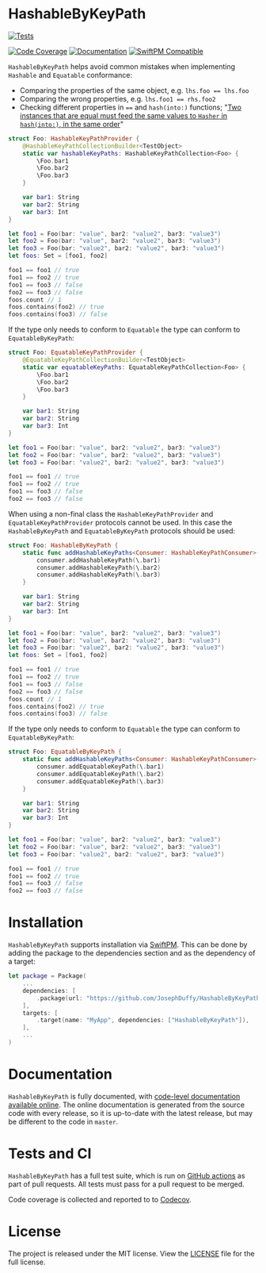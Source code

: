 # HashableByKeyPath

[![Tests](https://github.com/JosephDuffy/HashableByKeyPath/workflows/Tests/badge.svg)](https://github.com/JosephDuffy/HashableByKeyPath/actions?query=workflow%3ATests)
<!---xcode-version-badge-markdown-->
[![Code Coverage](https://codecov.io/gh/JosephDuffy/HashableByKeyPath/branch/master/graph/badge.svg)](https://codecov.io/gh/JosephDuffy/HashableByKeyPath)
[![Documentation](https://josephduffy.github.io/HashableByKeyPath/badge.svg)](https://josephduffy.github.io/HashableByKeyPath/)
[![SwiftPM Compatible](https://img.shields.io/badge/SwiftPM-compatible-4BC51D.svg?style=flat)](https://github.com/apple/swift-package-manager)

`HashableByKeyPath` helps avoid common mistakes when implementing `Hashable` and `Equatable` conformance:

- Comparing the properties of the same object, e.g. `lhs.foo == lhs.foo`
- Comparing the wrong properties, e.g. `lhs.foo1 == rhs.foo2`
- Checking different properties in `==` and `hash(into:)` functions; "[Two instances that are equal must feed the same values to `Hasher` in `hash(into:)`, in the same order](https://developer.apple.com/documentation/swift/hashable)"

```swift
struct Foo: HashableKeyPathProvider {
    @HashableKeyPathCollectionBuilder<TestObject>
    static var hashableKeyPaths: HashableKeyPathCollection<Foo> {
        \Foo.bar1
        \Foo.bar2
        \Foo.bar3
    }

    var bar1: String
    var bar2: String
    var bar3: Int
}

let foo1 = Foo(bar: "value", bar2: "value2", bar3: "value3")
let foo2 = Foo(bar: "value", bar2: "value2", bar3: "value3")
let foo3 = Foo(bar: "value2", bar2: "value2", bar3: "value3")
let foos: Set = [foo1, foo2]

foo1 == foo1 // true
foo1 == foo2 // true
foo1 == foo3 // false
foo2 == foo3 // false
foos.count // 1
foos.contains(foo2) // true
foos.contains(foo3) // false
```

If the type only needs to conform to `Equatable` the type can conform to `EquatableByKeyPath`:

```swift
struct Foo: EquatableKeyPathProvider {
    @EquatableKeyPathCollectionBuilder<TestObject>
    static var equatableKeyPaths: EquatableKeyPathCollection<Foo> {
        \Foo.bar1
        \Foo.bar2
        \Foo.bar3
    }

    var bar1: String
    var bar2: String
    var bar3: Int
}

let foo1 = Foo(bar: "value", bar2: "value2", bar3: "value3")
let foo2 = Foo(bar: "value", bar2: "value2", bar3: "value3")
let foo3 = Foo(bar: "value2", bar2: "value2", bar3: "value3")

foo1 == foo1 // true
foo1 == foo2 // true
foo1 == foo3 // false
foo2 == foo3 // false
```

When using a non-final class the `HashableKeyPathProvider` and `EquatableKeyPathProvider` protocols cannot be used. In this case the `HashableByKeyPath` and `EquatableByKeyPath` protocols should be used:

```swift
struct Foo: HashableByKeyPath {
    static func addHashableKeyPaths<Consumer: HashableKeyPathConsumer>(to consumer: inout Consumer) where Consumer.Root == Self {
        consumer.addHashableKeyPath(\.bar1)
        consumer.addHashableKeyPath(\.bar2)
        consumer.addHashableKeyPath(\.bar3)
    }

    var bar1: String
    var bar2: String
    var bar3: Int
}

let foo1 = Foo(bar: "value", bar2: "value2", bar3: "value3")
let foo2 = Foo(bar: "value", bar2: "value2", bar3: "value3")
let foo3 = Foo(bar: "value2", bar2: "value2", bar3: "value3")
let foos: Set = [foo1, foo2]

foo1 == foo1 // true
foo1 == foo2 // true
foo1 == foo3 // false
foo2 == foo3 // false
foos.count // 1
foos.contains(foo2) // true
foos.contains(foo3) // false
```

If the type only needs to conform to `Equatable` the type can conform to `EquatableByKeyPath`:

```swift
struct Foo: EquatableByKeyPath {
    static func addHashableKeyPaths<Consumer: HashableKeyPathConsumer>(to consumer: inout Consumer) where Consumer.Root == Self {
        consumer.addEquatableKeyPath(\.bar1)
        consumer.addEquatableKeyPath(\.bar2)
        consumer.addEquatableKeyPath(\.bar3)
    }

    var bar1: String
    var bar2: String
    var bar3: Int
}

let foo1 = Foo(bar: "value", bar2: "value2", bar3: "value3")
let foo2 = Foo(bar: "value", bar2: "value2", bar3: "value3")
let foo3 = Foo(bar: "value2", bar2: "value2", bar3: "value3")

foo1 == foo1 // true
foo1 == foo2 // true
foo1 == foo3 // false
foo2 == foo3 // false
```

# Installation

`HashableByKeyPath` supports installation via [SwiftPM](https://github.com/apple/swift-package-manager). This can be done by adding the package to the dependencies section and as the dependency of a target:

```swift
let package = Package(
    ...
    dependencies: [
        .package(url: "https://github.com/JosephDuffy/HashableByKeyPath.git", from: "1.0.0"),
    ],
    targets: [
        .target(name: "MyApp", dependencies: ["HashableByKeyPath"]),
    ],
    ...
)
```

# Documentation

`HashableByKeyPath` is fully documented, with [code-level documentation available online](https://josephduffy.github.io/HashableByKeyPath/). The online documentation is generated from the source code with every release, so it is up-to-date with the latest release, but may be different to the code in `master`.

# Tests and CI

`HashableByKeyPath` has a full test suite, which is run on [GitHub actions](https://github.com/JosephDuffy/HashableByKeyPath/actions?query=workflow%3ATests) as part of pull requests. All tests must pass for a pull request to be merged.

Code coverage is collected and reported to to [Codecov](https://codecov.io/gh/JosephDuffy/HashableByKeyPath).

# License

The project is released under the MIT license. View the [LICENSE](./LICENSE) file for the full license.
